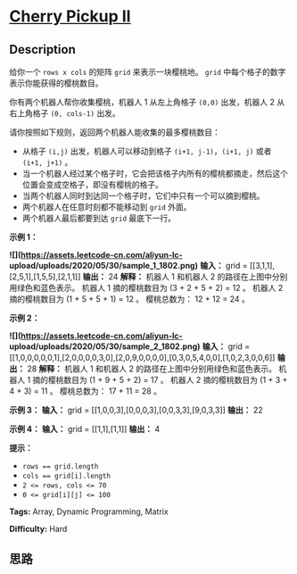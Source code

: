 # [Cherry Pickup II][title]

## Description

给你一个 `rows x cols` 的矩阵 `grid` 来表示一块樱桃地。 `grid` 中每个格子的数字表示你能获得的樱桃数目。

你有两个机器人帮你收集樱桃，机器人 1 从左上角格子 `(0,0)` 出发，机器人 2 从右上角格子 `(0, cols-1)` 出发。

请你按照如下规则，返回两个机器人能收集的最多樱桃数目：

  * 从格子 `(i,j)` 出发，机器人可以移动到格子 `(i+1, j-1)`，`(i+1, j)` 或者 `(i+1, j+1)` 。
  * 当一个机器人经过某个格子时，它会把该格子内所有的樱桃都摘走，然后这个位置会变成空格子，即没有樱桃的格子。
  * 当两个机器人同时到达同一个格子时，它们中只有一个可以摘到樱桃。
  * 两个机器人在任意时刻都不能移动到 `grid` 外面。
  * 两个机器人最后都要到达 `grid` 最底下一行。



**示例 1：**

**![](https://assets.leetcode-cn.com/aliyun-lc-
upload/uploads/2020/05/30/sample_1_1802.png)**
            **输入：** grid = [[3,1,1],[2,5,1],[1,5,5],[2,1,1]]    **输出：** 24    **解释：** 机器人 1 和机器人 2 的路径在上图中分别用绿色和蓝色表示。    机器人 1 摘的樱桃数目为 (3 + 2 + 5 + 2) = 12 。    机器人 2 摘的樱桃数目为 (1 + 5 + 5 + 1) = 12 。    樱桃总数为： 12 + 12 = 24 。    

**示例 2：**

**![](https://assets.leetcode-cn.com/aliyun-lc-
upload/uploads/2020/05/30/sample_2_1802.png)**
            **输入：** grid = [[1,0,0,0,0,0,1],[2,0,0,0,0,3,0],[2,0,9,0,0,0,0],[0,3,0,5,4,0,0],[1,0,2,3,0,0,6]]    **输出：** 28    **解释：** 机器人 1 和机器人 2 的路径在上图中分别用绿色和蓝色表示。    机器人 1 摘的樱桃数目为 (1 + 9 + 5 + 2) = 17 。    机器人 2 摘的樱桃数目为 (1 + 3 + 4 + 3) = 11 。    樱桃总数为： 17 + 11 = 28 。    

**示例 3：**
            **输入：** grid = [[1,0,0,3],[0,0,0,3],[0,0,3,3],[9,0,3,3]]    **输出：** 22    

**示例 4：**
            **输入：** grid = [[1,1],[1,1]]    **输出：** 4    



**提示：**

  * `rows == grid.length`
  * `cols == grid[i].length`
  * `2 <= rows, cols <= 70`
  * `0 <= grid[i][j] <= 100 `


**Tags:** Array, Dynamic Programming, Matrix

**Difficulty:** Hard

## 思路

[title]: https://leetcode-cn.com/problems/cherry-pickup-ii
